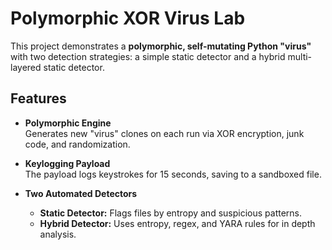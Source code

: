 # Polymorphic XOR Virus Lab

This project demonstrates a **polymorphic, self-mutating Python "virus"** with two detection strategies: a simple static detector and a hybrid multi-layered static detector.

## Features

- **Polymorphic Engine**  
  Generates new "virus" clones on each run via XOR encryption, junk code, and randomization.

- **Keylogging Payload**  
  The payload logs keystrokes for 15 seconds, saving to a sandboxed file.

- **Two Automated Detectors**
  - **Static Detector:** Flags files by entropy and suspicious patterns.
  - **Hybrid Detector:** Uses entropy, regex, and YARA rules for in depth analysis.


